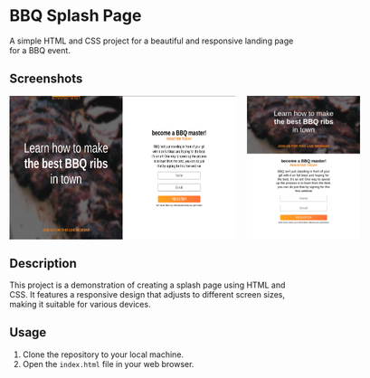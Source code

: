# BBQ Splash Page

A simple HTML and CSS project for a beautiful and responsive landing page for a BBQ event.

## Screenshots

<div style="display: flex;">
    <img src="Screenshot_2024-05-14_18_46_36.png" alt="Desktop Preview" width="400" style="margin-right: 20px;">
    <img src="mobile.png" alt="Mobile Preview" width="200">
</div>

## Description

This project is a demonstration of creating a splash page using HTML and CSS. It features a responsive design that adjusts to different screen sizes, making it suitable for various devices.

## Usage

1. Clone the repository to your local machine.
2. Open the `index.html` file in your web browser.
